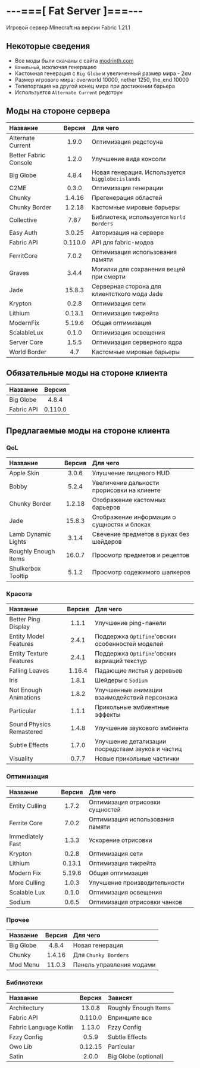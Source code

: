 # ---===[ Fat Server ]===---
Игровой сервер Minecraft на версии Fabric 1.21.1

## Некоторые сведения
* Все моды были скачаны с сайта [modrinth.com](https://modrinth.com)
* ```Ванильный```, исключая генерацию
* Кастомная генерация с ```Big Globe``` и увеличенный размер мира - 2км
* Размер игрового мира: overworld 10000, nether 1250, the_end 10000
* Тепепортация на другой конец мира при достижении барьера
* Используется ```Alternate Current``` редстоун

## Моды на стороне сервера
| Название              | Версия  | Для чего                                             |
| :-------------------- | :-----: | :--------------------------------------------------- |
| Alternate Current     | 1.9.0   | Оптимизация редстоуна                                |
| Better Fabric Console | 1.2.0   | Улучшение вида консоли                               |
| Big Globe             | 4.8.4   | Новая генерация. Используется ```bigglobe:islands``` |
| C2ME                  | 0.3.0   | Оптимизация генерации                                |
| Chunky                | 1.4.16  | Прегенерация областей                                |
| Chunky Border         | 1.2.18  | Кастомные мировые барьеры                            |
| Collective            | 7.87    | Библиотека, используется ```World Borders```         |
| Easy Auth             | 3.0.25  | Авторизация на сервере                               |
| Fabric API            | 0.110.0 | API для fabric-модов                                 |
| FerritCore            | 7.0.2   | Оптимизация использования памяти                     |
| Graves                | 3.4.4   | Могилки для сохранения вещей при смерти              |
| Jade                  | 15.8.3  | Серверная сторона для клиентсткого мода Jade         |
| Krypton               | 0.2.8   | Оптимизация сети                                     |
| Lithium               | 0.13.1  | Оптимизация тикрейта                                 |
| ModernFix             | 5.19.6  | Общая оптимизация                                    |
| ScalableLux           | 0.1.0   | Оптимизация освещения                                |
| Server Core           | 1.5.5   | Оптимизация серверного ядра                          |
| World Border          | 4.7     | Кастомные мировые барьеры                            |

## Обязательные моды на стороне клиента

| Название              | Версия  |
| :-------------------- | :-----: |
| Big Globe             | 4.8.4   |
| Fabric API            | 0.110.0 |

## Предлагаемые моды на стороне клиента

### QoL
| Название              | Версия  | Для чего                                             |
| :-------------------- | :-----: | :--------------------------------------------------- |
| Apple Skin            | 3.0.6   | Улушчение пищевого HUD                               |
| Bobby                 | 5.2.4   | Увеличение дальности прорисовки на клиенте           |
| Chunky Border         | 1.2.18  | Отображение кастомных барьеров                       |
| Jade                  | 15.8.3  | Отображение информации о сущностях и блоках          |
| Lamb Dynamic Lights   | 3.1.4   | Свечение предметов в руках без шейдеров              |
| Roughly Enough Items  | 16.0.7  | Просмотр предметов и рецептов                        |
| Shulkerbox Tooltip    | 5.1.2   | Просмотр содежимого шалкеров                         |

### Красота
| Название                 | Версия  | Для чего                                             |
| :----------------------- | :-----: | :--------------------------------------------------- |
| Better Ping Display      | 1.1.1   | Улучшение ping-панели                                |
| Entity Model Features    | 2.4.1   | Поддержка ```Optifine```'овских особенностей моделей |
| Entity Texture Features  | 2.4.1   | Поддержка ```Optifine```'овских вариаций текстур     |
| Falling Leaves           | 1.16.4  | Падающие листья у деревьев                           |
| Iris                     | 1.8.1   | Шейдеры с ```Sodium```                               |
| Not Enough Animations    | 1.8.2   | Улучшенные анимации взаимодействий персонажа         |
| Particular               | 1.1.1   | Прикольные эмбиентные эффекты                        |
| Sound Physics Remastered | 1.4.8   | Улучшение звукового эмбиента                         |
| Subtle Effects           | 1.7.0   | Улучшение детализации посредствам звуков и частиц    |
| Visuality                | 0.7.7   | Новые прикольные частички                            |

### Оптимизация
| Название              | Версия  | Для чего                                             |
| :-------------------- | :-----: | :--------------------------------------------------- |
| Entity Culling        | 1.7.2   | Оптимизация отрисовки сущностей                      |
| Ferrite Core          | 7.0.2   | Оптимизация использования памяти                     |
| Immediately Fast      | 1.3.3   | Ускорение отрисовки                                  |
| Krypton               | 0.2.8   | Оптимизация сети                                     |
| Lithium               | 0.13.1  | Оптимизация тикрейта                                 |
| Modern Fix            | 5.19.6  | Общая оптимизация                                    |
| More Culling          | 1.0.3   | Улучшение производительности                         |
| Scalable Lux          | 0.1.0   | Оптимизация освещения                                |
| Sodium                | 0.6.5   | Оптимизация отрисовки чанков                         |

### Прочее
| Название              | Версия  | Для чего                                             |
| :-------------------- | :-----: | :--------------------------------------------------- |
| Big Globe             | 4.8.4   | Новая генерация                                      |
| Chunky                | 1.4.16  | Для ```Chunky Borders```                             |
| Mod Menu              | 11.0.3  | Панель управления модами                             |

### Библиотеки
| Название               | Версия  | Зависят                                              |
| :--------------------- | :-----: | :--------------------------------------------------- |
| Architectury           | 13.0.8  | Roughly Enough Items                                 |
| Fabric API             | 0.110.0 | Впринципе все                                        |
| Fabric Language Kotlin | 1.13.0  | Fzzy Config                                          |
| Fzzy Config            | 0.5.9   | Subtle Effects                                       |
| Owo Lib                | 0.12.15 | Particular                                           |
| Satin                  | 2.0.0   | Big Globe (optional)                                 |

